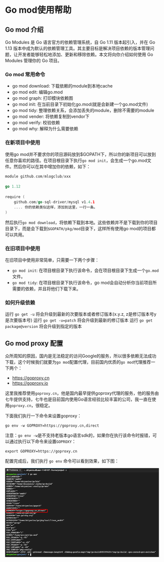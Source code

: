 # Go mod使用帮助

## Go mod 介绍

Go Modules 是 Go 语言官方的依赖管理系统，自 Go 1.11 版本起引入，并在 Go 1.13 版本中成为默认的依赖管理工具。其主要目标是解决项目依赖的版本管理问题，让开发者能够轻松地添加、更新和移除依赖。本文将向你介绍如何使用 Go Modules 管理你的 Go 项目。

### Go mod 常用命令

- go mod download: 下载依赖的module到本地cache
- go mod edit: 编辑go.mod
- go mod graph: 打印模块依赖图
- go mod init: 在当前目录下初始化go.mod(就是会新建一个go.mod文件)
- go mod tidy: 整理依赖关系，会添加丢失的module，删除不需要的module
- go mod vender: 将依赖复制到vendor下
- go mod verify: 校验依赖
- go mod why: 解释为什么需要依赖


### 在新项目中使用

使用go mod并不要求你的项目源码放到$GOPATH下，所以你的新项目可以放到任意你喜欢的路径。在项目根目录下执行`go mod init`，会生成一个go.mod文件。然后你可以在其中增加你的依赖，如下：

```go
module github.com/mlogclub/xxx

go 1.12

require (
    github.com/go-sql-driver/mysql v1.4.1
    .... 你的依赖类似这样，添加到这里，一行一条。
)
```

然后执行`go mod download`，将依赖下载到本地。这些依赖并不是下载到你的项目目录下，而是会下载到`$GOPATH/pkg/mod`目录下，这样所有使用go mod的项目都可以共用。

### 在旧项目中使用

在旧项目中使用非常简单，只需要一下两个步骤：

- `go mod init`: 在项目根目录下执行该命令，会在项目根目录下生成一个`go.mod`文件。
- `go mod tidy`: 在项目根目录下执行该命令，go mod会自动分析你当前项目所需要的依赖，并且将他们下载下来。

### 如何升级依赖
运行 `go get -u` 将会升级到最新的次要版本或者修订版本(x.y.z, z是修订版本号y是次要版本号)
运行 `go get -u=patch` 将会升级到最新的修订版本
运行 `go get package@version` 将会升级到指定的版本

## Go mod proxy 配置

众所周知的原因，国内是无法稳定的访问Google的服务，所以很多依赖无法成功下载，这个时候我们就要为`go mod`配置代理，目前国内优质的`go mod`代理推荐一下两个：

- https://goproxy.cn
- https://goproxy.io

这里我推荐使用`goproxy.cn`，他是国内最早提供goproxy代理的服务，他的服务由七牛提供支持，七牛也是目前国内使用Go语言经验比较丰富的公司，我一直在使用`goproxy.cn`，很稳定。

下面我们执行一下命令来设置goproxy：

```shell
go env -w GOPROXY=https://goproxy.cn,direct
```

注意：`go env -w`是不支持老版本go语言sdk的，如果你在执行该命令时报错，可以通过执行以下命令来设置`GOPROXY`：

```shell
export GOPROXY=https://goproxy.cn
```

配置完成后，我们执行 `go env` 命令可以看到效果，如下图：

![](/images/docs/gomod.png)